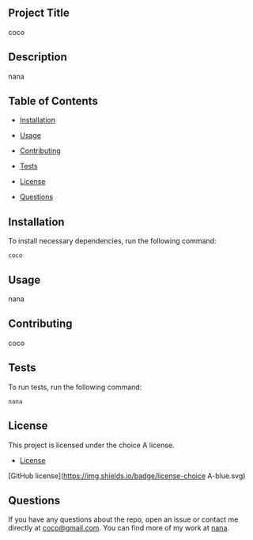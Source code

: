 ## Project Title
  
coco

## Description

nana

## Table of Contents 

* [Installation](#installation)

* [Usage](#usage)

* [Contributing](#contributing)

* [Tests](#tests)

* [License](#license)

* [Questions](#questions)


## Installation 

To install necessary dependencies, run the following command:

```
coco
```

## Usage 
nana

## Contributing 
coco

## Tests 
To run tests, run the following command:

```
nana
```


## License

This project is licensed under the choice A license.


* [License](#license)


[GitHub license](https://img.shields.io/badge/license-choice A-blue.svg)


## Questions

If you have any questions about the repo, open an issue or contact me directly at coco@gmail.com. You can find more of my work at [nana](https://github.com/nana/).
